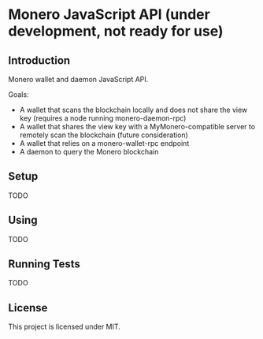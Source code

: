 # Monero JavaScript API (under development, not ready for use)

## Introduction

Monero wallet and daemon JavaScript API.

Goals:

- A wallet that scans the blockchain locally and does not share the view key (requires a node running monero-daemon-rpc)
- A wallet that shares the view key with a MyMonero-compatible server to remotely scan the blockchain (future consideration)
- A wallet that relies on a monero-wallet-rpc endpoint
- A daemon to query the Monero blockchain

## Setup

TODO

## Using

TODO

## Running Tests

TODO

## License

This project is licensed under MIT.
